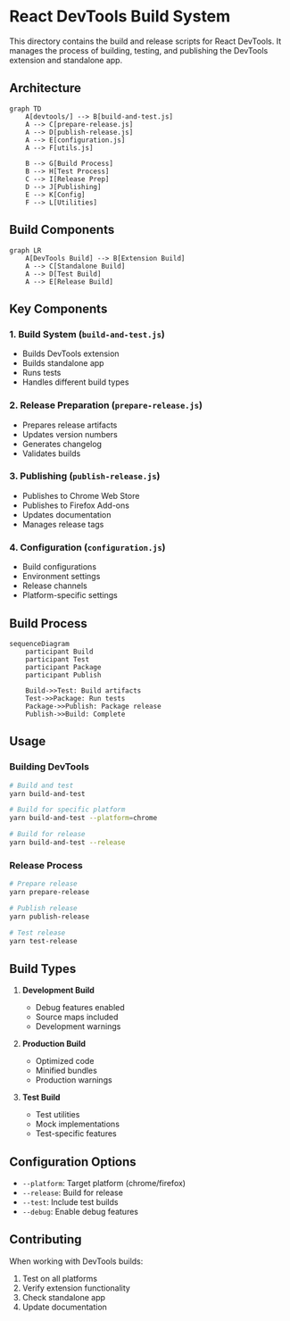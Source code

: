# React DevTools Build System

This directory contains the build and release scripts for React DevTools. It manages the process of building, testing, and publishing the DevTools extension and standalone app.

## Architecture

```mermaid
graph TD
    A[devtools/] --> B[build-and-test.js]
    A --> C[prepare-release.js]
    A --> D[publish-release.js]
    A --> E[configuration.js]
    A --> F[utils.js]
    
    B --> G[Build Process]
    B --> H[Test Process]
    C --> I[Release Prep]
    D --> J[Publishing]
    E --> K[Config]
    F --> L[Utilities]
```

## Build Components

```mermaid
graph LR
    A[DevTools Build] --> B[Extension Build]
    A --> C[Standalone Build]
    A --> D[Test Build]
    A --> E[Release Build]
```

## Key Components

### 1. Build System (`build-and-test.js`)
- Builds DevTools extension
- Builds standalone app
- Runs tests
- Handles different build types

### 2. Release Preparation (`prepare-release.js`)
- Prepares release artifacts
- Updates version numbers
- Generates changelog
- Validates builds

### 3. Publishing (`publish-release.js`)
- Publishes to Chrome Web Store
- Publishes to Firefox Add-ons
- Updates documentation
- Manages release tags

### 4. Configuration (`configuration.js`)
- Build configurations
- Environment settings
- Release channels
- Platform-specific settings

## Build Process

```mermaid
sequenceDiagram
    participant Build
    participant Test
    participant Package
    participant Publish
    
    Build->>Test: Build artifacts
    Test->>Package: Run tests
    Package->>Publish: Package release
    Publish->>Build: Complete
```

## Usage

### Building DevTools

```bash
# Build and test
yarn build-and-test

# Build for specific platform
yarn build-and-test --platform=chrome

# Build for release
yarn build-and-test --release
```

### Release Process

```bash
# Prepare release
yarn prepare-release

# Publish release
yarn publish-release

# Test release
yarn test-release
```

## Build Types

1. **Development Build**
   - Debug features enabled
   - Source maps included
   - Development warnings

2. **Production Build**
   - Optimized code
   - Minified bundles
   - Production warnings

3. **Test Build**
   - Test utilities
   - Mock implementations
   - Test-specific features

## Configuration Options

- `--platform`: Target platform (chrome/firefox)
- `--release`: Build for release
- `--test`: Include test builds
- `--debug`: Enable debug features

## Contributing

When working with DevTools builds:

1. Test on all platforms
2. Verify extension functionality
3. Check standalone app
4. Update documentation
